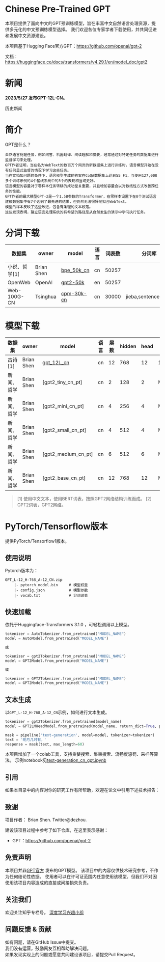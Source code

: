 # Chinese Pre-Trained GPT

本项目提供了面向中文的GPT预训练模型，旨在丰富中文自然语言处理资源，提供多元化的中文预训练模型选择。 我们欢迎各位专家学者下载使用，并共同促进和发展中文资源建设。

本项目基于Hugging Face官方GPT：https://github.com/openai/gpt-2

文档：https://huggingface.co/docs/transformers/v4.29.1/en/model_doc/gpt2

# 新闻

**2023/5/27 发布GPT-12L-CN。**

历史新闻

# 简介

GPT是什么？  
```text
自然语言处理任务，例如问答、机器翻译、阅读理解和摘要，通常通过对特定任务的数据集进行监督学习来处理。
GPT作者证明，当在名为WebText的数百万个网页的新数据集上进行训练时，语言模型开始在没有任何显式监督的情况下学习这些任务。
当在文档加问题的条件下，语言模型生成的答案在CoQA数据集上达到55 F1，与使用127,000多个训练示例的4个基线系统中的3个的表现相当或更好。
语言模型的容量对于零样本任务转移的成功至关重要，并且增加容量会以对数线性方式改善跨任务的性能。
GPT作者的最大模型GPT-2是一个1.5B参数的Transformer，在零样本设置下在8个测试语言建模数据集中有7个达到了最先进的结果，但仍然无法很好地拟合WebText。
模型的样本反映了这些改进，包含有条理的文本段落。
这些发现表明，建立语言处理系统的有希望的路径是从自然发生的演示中学习执行任务。
```
# 分词下载

| 数据集      | owner      | model        | 语言 | 词表数   | 分词库   | HuggingFace Tokenizer |
|----------|------------|--------------|----|-------|--------------------|-----------------------|
| 小说、哲学[1] | Brian Shen | [bpe_50k_cn] | cn | 50257 |                    | GPT2Tokenizer         |
| OpenWeb  | OpenAI     | [gpt2-50k]   | en | 50257 |                    | GPT2Tokenizer         |
| Web-100G-CN | Tsinghua   | [cpm-30k-cn] | cn | 30000 | jieba,sentencepiece| CpmTokenizer          |

[bpe_50k_cn]: https://transformers-models.obs.cn-north-4.myhuaweicloud.com/gpt/tokenizer/bpe_50k_cn.zip
[gpt2-50k]: https://transformers-models.obs.cn-north-4.myhuaweicloud.com/gpt/tokenizer/gpt2-50k.zip
[cpm-30k-cn]: https://transformers-models.obs.cn-north-4.myhuaweicloud.com/gpt/tokenizer/cpm_30k_cn.zip

# 模型下载

| 数据集   | owner      | model                | 语言    | 层数 | hidden | head | 参数量    |
|-------|------------|----------------------|-------|----|--------|------|--------|
| 古诗[1] | Brian Shen | [gpt_12L_cn]         | cn    | 12 | 768    | 12   | 102.0M |
| 新闻、哲学 | Brian Shen | [gpt2_tiny_cn_pt]    | cn     | 2  | 128    | 2    | M |
| 新闻、哲学 | Brian Shen | [gpt2_mini_cn_pt]    | cn     | 4  | 256    | 4    | M |
| 新闻、哲学 | Brian Shen | [gpt2_small_cn_pt]   | cn     | 4  | 512    | 4    | M |
| 新闻、哲学 | Brian Shen | [gpt2_medium_cn_pt]  | cn     | 6  | 512    | 6    | M |
| 新闻、哲学 | Brian Shen | [gpt2_base_cn_pt]    | cn     | 12 | 768    | 12   | M |

[gpt_12L_cn]: https://transformers-models.obs.cn-north-4.myhuaweicloud.com/gpt/cn/pretrain/gpt2_L-12_H-768_A-12_CN.zip

> [1] 使用中文文本，使用BERT词表，按照GPT2网络结构训练而成。
> [2] GPT2词表，GPT2网络。

# PyTorch/Tensorflow版本
提供PyTorch/Tensorflow1版本。

## 使用说明
Pytorch版本为：

```
GPT_L-12_H-768_A-12_CN.zip
    |- pytorch_model.bin     # 模型权重
    |- config.json           # 模型参数
    |- vocab.txt             # 分词词表
```

## 快速加载
依托于Huggingface-Transformers 3.1.0 ，可轻松调用以上模型。
```python
tokenizer = AutoTokenizer.from_pretrained("MODEL_NAME")
model = AutoModel.from_pretrained("MODEL_NAME")

或

tokenizer = gpt2Tokenizer.from_pretrained("MODEL_NAME")
model = GPT2Model.from_pretrained("MODEL_NAME")

或

tokenizer = GPT2Tokenizer.from_pretrained("MODEL_NAME")
model = GPT2Model.from_pretrained("MODEL_NAME")
```

## 文本生成

以`GPT_L-12_H-768_A-12_CN`示例，如何进行文本生成。

```python
tokenizer = gpt2Tokenizer.from_pretrained(model_name)
model = GPT2LMHeadModel.from_pretrained(model_name, return_dict=True, pad_token_id=0)

mask = pipeline('text-generation', model=model, tokenizer=tokenizer)
text = '明月几时有，'
response = mask(text, max_length=60)
```

本项目增加了一个colab工具，支持贪婪搜索、集束搜索、流畅度惩罚、采样等算法。
示例notebook见[text-generation_cn_gpt.ipynb](colab%2Ftext-generation_cn_gpt.ipynb)

## 引用
如果本目录中的内容对你的研究工作有所帮助，欢迎在论文中引用下述技术报告：


## 致谢
项目作者： Brian Shen. Twitter@dezhou.

建设该项目过程中参考了如下仓库，在这里表示感谢：
- GPT：https://github.com/openai/gpt-2


## 免责声明
本项目并非[GPT官方](https://github.com/openai/gpt-2) 发布的GPT模型。
该项目中的内容仅供技术研究参考，不作为任何结论性依据。
使用者可以在许可证范围内任意使用该模型，但我们不对因使用该项目内容造成的直接或间接损失负责。


## 关注我们
欢迎关注知乎专栏号。
[深度学习兴趣小组](https://www.zhihu.com/column/thuil)


## 问题反馈 & 贡献
如有问题，请在GitHub Issue中提交。  
我们没有运营，鼓励网友互相帮助解决问题。  
如果发现实现上的问题或愿意共同建设该项目，请提交Pull Request。
